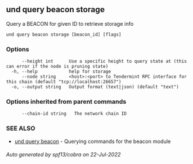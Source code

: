 ## und query beacon storage

Query a BEACON for given ID to retrieve storage info

```
und query beacon storage [beacon_id] [flags]
```

### Options

```
      --height int      Use a specific height to query state at (this can error if the node is pruning state)
  -h, --help            help for storage
      --node string     <host>:<port> to Tendermint RPC interface for this chain (default "tcp://localhost:26657")
  -o, --output string   Output format (text|json) (default "text")
```

### Options inherited from parent commands

```
      --chain-id string   The network chain ID
```

### SEE ALSO

* [und query beacon](und_query_beacon.md)	 - Querying commands for the beacon module

###### Auto generated by spf13/cobra on 22-Jul-2022
